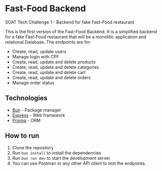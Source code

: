 # Fast-Food Backend
SOAT Tech Challenge 1 - Backend for fake Fast-Food restaurant


This is the first version of the Fast-Food Backend. It is a simplified backend for a fake Fast-Food restaurant that will be a monolitic application and relational Database.
The endpoints are for:
- Create, read, update users
- Manage login with CPF
- Create, read, update and delete products
- Create, read, update and delete categories
- Create, read, update and delete cart
- Create, read, update and delete orders
- Manage order status


## Technologies
- [Bun](https://bun.sh/) - Package manager
- [Express](https://expressjs.com/) - Web framework
- [Prisma](https://www.prisma.io/) - ORM



## How to run
1. Clone the repository
2. Run `bun install` to install the dependencies
3. Run `bun run dev` to start the development server
4. You can use Postman or any other API client to test the endpoints.
